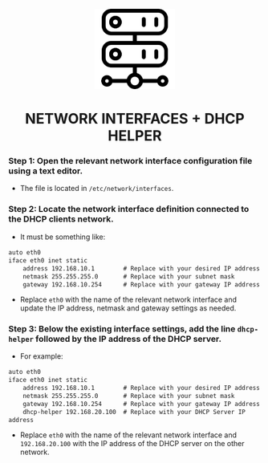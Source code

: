 <p align="center">
  <a>
    <img src="../../../img/wired-network-dhcp-helper.png" alt="NETWORK INTERFACES + DHCP HELPER" width="160" height="160">
  </a>
  <h1 align="center">NETWORK INTERFACES + DHCP HELPER</h1>
</p>

### Step 1: Open the relevant network interface configuration file using a text editor.

- The file is located in ``/etc/network/interfaces``.

### Step 2: Locate the network interface definition connected to the DHCP clients network.

- It must be something like:

```
auto eth0
iface eth0 inet static
    address 192.168.10.1        # Replace with your desired IP address
    netmask 255.255.255.0       # Replace with your subnet mask
    gateway 192.168.10.254      # Replace with your gateway IP address
```

- Replace ``eth0`` with the name of the relevant network interface and update the IP address, netmask and gateway settings as needed.



### Step 3: Below the existing interface settings, add the line ``dhcp-helper`` followed by the IP address of the DHCP server.

- For example:

```
auto eth0
iface eth0 inet static
    address 192.168.10.1        # Replace with your desired IP address
    netmask 255.255.255.0       # Replace with your subnet mask
    gateway 192.168.10.254      # Replace with your gateway IP address
    dhcp-helper 192.168.20.100  # Replace with your DHCP Server IP address
```

- Replace ``eth0`` with the name of the relevant network interface and ``192.168.20.100`` with the IP address of the DHCP server on the other network.
